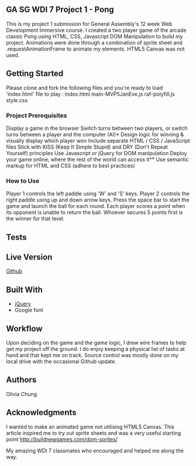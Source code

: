 ## GA SG WDI 7 Project 1 - Pong

This is my project 1 submission for General Assembly's 12 week Web Development Immersive course. I created a two player game of the arcade classic Pong using HTML, CSS, Javascript DOM Manipulation to build my project. Animations were done through a combination of sprite sheet and .requestAnimationFrame to animate my elements. HTML5 Canvas was not used.

## Getting Started

Please clone and fork the following files and you're ready to load 'index.html' file to play :
index.html
main-MVP5JanEve.js
raf-polyfill.js
style.css

### Project Prerequisites

Display a game in the browser
Switch turns between two players, or switch turns between a player and the computer (AI)*
Design logic for winning & visually display which player won
Include separate HTML / CSS / JavaScript files
Stick with KISS (Keep It Simple Stupid) and DRY (Don't Repeat Yourself) principles
Use Javascript or jQuery for DOM manipulation
Deploy your game online, where the rest of the world can access it**
Use semantic markup for HTML and CSS (adhere to best practices)

### How to Use

Player 1 controls the left paddle using 'W' and 'S' keys.
Player 2 controls the right paddle using up and down arrow keys.
Press the space bar to start the game and launch the ball for each round.
Each player scores a point when its opponent is unable to return the ball.
Whoever secures 5 points first is the winner for that level.


## Tests


## Live Version

[Github](https://github.com/olico852/wdi7project1)

## Built With

* [jQuery](http://jquery.com/)
* Google font

## Workflow

Upon deciding on the game and the game logic, I drew wire frames to help get my project off the ground. I do enjoy keeping a physical list of tasks at hand and that kept me on track. Source control was mostly done on my local drive with the occasional Github update.

## Authors
Olivia Chung

## Acknowledgments

I wanted to make an animated game not utilising HTML5 Canvas. This article inspired me to try out sprite sheets and was a very useful starting point http://buildnewgames.com/dom-sprites/

My amazing WDI 7 classmates who encouraged and helped me along the way.
